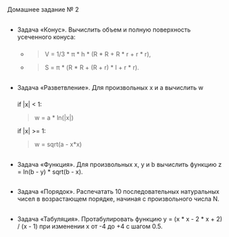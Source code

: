##
Домашнее задание № 2


##
- Задача «Конус».
    Вычислить объем и полную поверхность усеченного конуса:
    #####
    - > V = 1/3 * π * h * (R * R + R * r + r * r),
    
    - > S = π * (R * R + (R + r) * l + r * r).


##
- Задача «Разветвление».
    Для произвольных x и a вычислить w
    ###
    if |x| < 1:
    
    > w = a * ln(|x|)
    
    if |x| >= 1:
    
    > w = sqrt(a - x*x)


##
- Задача «Функция». Для произвольных x, y и b вычислить функцию z = ln(b - y) * sqrt(b - x).



##
- Задача «Порядок». Распечатать 10 последовательных натуральных чисел в возрастающем порядке, начиная с
произвольного числа N.


##
- Задача «Табуляция». Протабулировать функцию y = (x * x - 2 * x + 2) / (x - 1) при изменении x от -4 до +4 с шагом 0.5. 
